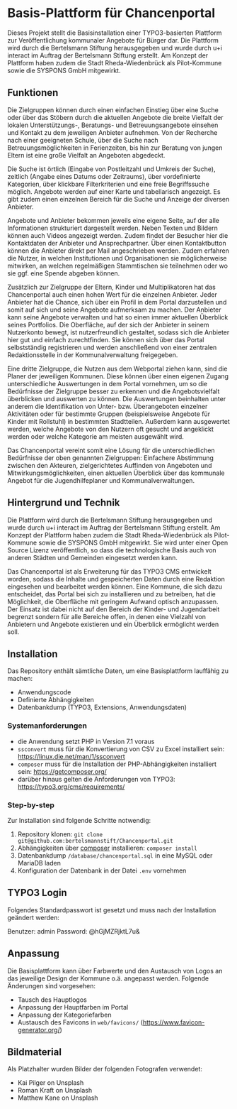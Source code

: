 # Basis-Plattform für Chancenportal

Dieses Projekt stellt die Basisinstallation einer TYPO3-basierten Plattform zur Veröffentlichung kommunaler Angebote 
für Bürger dar. Die Plattform wird durch die Bertelsmann Stiftung herausgegeben und wurde durch u+i interact im Auftrag der Bertelsmann Stiftung erstellt. Am Konzept der Plattform haben zudem die Stadt Rheda-Wiedenbrück als Pilot-Kommune sowie die SYSPONS GmbH mitgewirkt.

## Funktionen

Die Zielgruppen können durch einen einfachen Einstieg über eine Suche oder über das Stöbern durch die aktuellen Angebote die breite Vielfalt der lokalen Unterstützungs-, Beratungs- und Betreuungsangebote einsehen und Kontakt zu dem jeweiligen Anbieter aufnehmen. Von der Recherche nach einer geeigneten Schule, über die Suche nach Betreuungsmöglichkeiten in Ferienzeiten, bis hin zur Beratung von jungen Eltern ist eine große Vielfalt an Angeboten abgedeckt.

Die Suche ist örtlich (Eingabe von Postleitzahl und Umkreis der Suche), zeitlich (Angabe eines Datums oder Zeitraums), über vordefinierte Kategorien, über klickbare Filterkriterien und eine freie Begriffssuche möglich. Angebote werden auf einer Karte und tabellarisch angezeigt. Es gibt zudem einen einzelnen Bereich für die Suche und Anzeige der diversen Anbieter.

Angebote und Anbieter bekommen jeweils eine eigene Seite, auf der alle Informationen strukturiert dargestellt werden. Neben Texten und Bildern können auch Videos angezeigt werden. Zudem findet der Besucher hier die Kontaktdaten der Anbieter und Ansprechpartner. Über einen Kontaktbutton können die Anbieter direkt per Mail angeschrieben werden. Zudem erfahren die Nutzer, in welchen Institutionen und Organisationen sie möglicherweise mitwirken, an welchen regelmäßigen Stammtischen sie teilnehmen oder wo sie ggf. eine Spende abgeben können.

Zusätzlich zur Zielgruppe der Eltern, Kinder und Multiplikatoren hat das Chancenportal auch einen hohen Wert für die einzelnen Anbieter. Jeder Anbieter hat die Chance, sich über ein Profil in dem Portal darzustellen und somit auf sich und seine Angebote aufmerksam zu machen. Der Anbieter kann seine Angebote verwalten und hat so einen immer aktuellen Überblick seines Portfolios. Die Oberfläche, auf der sich der Anbieter in seinem Nutzerkonto bewegt, ist nutzerfreundlich gestaltet, sodass sich die Anbieter hier gut und einfach zurechtfinden. Sie können sich über das Portal selbstständig registrieren und werden anschließend von einer zentralen Redaktionsstelle in der Kommunalverwaltung freigegeben.
  
Eine dritte Zielgruppe, die Nutzen aus dem Webportal ziehen kann, sind die Planer der jeweiligen Kommunen. Diese können über einen eigenen Zugang unterschiedliche Auswertungen in dem Portal vornehmen, um so die Bedürfnisse der Zielgruppe besser zu erkennen und die Angebotsvielfalt überblicken und auswerten zu können. Die Auswertungen beinhalten unter anderem die Identifikation von Unter- bzw. Überangeboten einzelner Aktivitäten oder für bestimmte Gruppen (beispielsweise Angebote für Kinder mit Rollstuhl) in bestimmten Stadtteilen. Außerdem kann ausgewertet werden, welche Angebote von den Nutzern oft gesucht und angeklickt werden oder welche Kategorie am meisten ausgewählt wird.

Das Chancenportal vereint somit eine Lösung für die unterschiedlichen Bedürfnisse der oben genannten Zielgruppen: Einfachere Abstimmung zwischen den Akteuren, zielgerichtetes Auffinden von Angeboten und Mitwirkungsmöglichkeiten, einen aktuellen Überblick über das kommunale Angebot für die Jugendhilfeplaner und Kommunalverwaltungen.

## Hintergrund und Technik

Die Plattform wird durch die Bertelsmann Stiftung herausgegeben und wurde durch u+i interact im Auftrag der Bertelsmann Stiftung erstellt. Am Konzept der Plattform haben zudem die Stadt Rheda-Wiedenbrück als Pilot-Kommune sowie die SYSPONS GmbH mitgewirkt. Sie wird unter einer Open Source Lizenz veröffentlich, so dass die technologische Basis auch von anderen Städten und Gemeinden eingesetzt werden kann.

Das Chancenportal ist als Erweiterung für das TYPO3 CMS entwickelt worden, sodass die Inhalte und gespeicherten Daten
 durch eine Redaktion eingesehen und bearbeitet werden können. Eine Kommune, die sich dazu entscheidet, das Portal bei 
 sich zu installieren und zu betreiben, hat die Möglichkeit, die Oberfläche mit geringem Aufwand optisch anzupassen. Der Einsatz ist dabei nicht auf den Bereich der Kinder- und Jugendarbeit begrenzt sondern für alle Bereiche offen, in denen eine Vielzahl von Anbietern und Angebote existieren und ein Überblick ermöglicht werden soll.

## Installation

Das Repository enthält sämtliche Daten, um eine Basisplattform lauffähig zu machen:
* Anwendungscode
* Definierte Abhängigkeiten
* Datenbankdump (TYPO3, Extensions, Anwendungsdaten)

### Systemanforderungen

* die Anwendung setzt PHP in Version 7.1 voraus
* `ssconvert` muss für die Konvertierung von CSV zu Excel installiert sein: https://linux.die.net/man/1/ssconvert
* `composer` muss für die Installation der PHP-Abhängigkeiten installiert sein: https://getcomposer.org/
* darüber hinaus gelten die Anforderungen von TYPO3: https://typo3.org/cms/requirements/

### Step-by-step

Zur Installation sind folgende Schritte notwendig:

1. Repository klonen: `git clone git@github.com:bertelsmannstift/Chancenportal.git`
2. Abhängigkeiten über [composer](https://getcomposer.org/) installieren: `composer install`
3. Datenbankdump `/database/chancenportal.sql` in eine MySQL oder MariaDB laden
4. Konfiguration der Datenbank in der Datei `.env` vornehmen

## TYPO3 Login

Folgendes Standardpasswort ist gesetzt und muss nach der Installation geändert werden:

Benutzer: admin
Password: @hGjMZRjktL7u&

## Anpassung

Die Basisplattform kann über Farbwerte und den Austausch von Logos an das jeweilige Design der Kommune o.ä. angepasst
 werden. Folgende Änderungen sind vorgesehen:

* Tausch des Hauptlogos
* Anpassung der Hauptfarben im Portal
* Anpassung der Kategoriefarben
* Austausch des Favicons in `web/favicons/` (https://www.favicon-generator.org/)

## Bildmaterial

Als Platzhalter wurden Bilder der folgenden Fotografen verwendet:
* Kai Pilger on Unsplash
* Roman Kraft on Unsplash
* Matthew Kane on Unsplash
